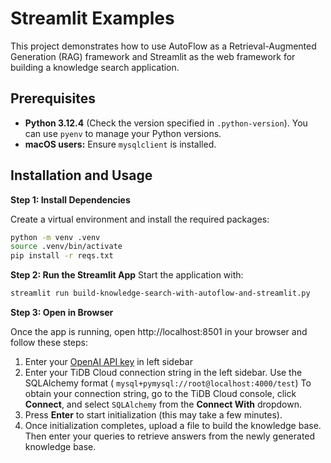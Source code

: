 # Streamlit Examples

This project demonstrates how to use AutoFlow as a Retrieval-Augmented Generation (RAG) framework and Streamlit as the web framework for building a knowledge search application.

## Prerequisites
- **Python 3.12.4** (Check the version specified in `.python-version`). You can use `pyenv` to manage your Python versions.
- **macOS users:** Ensure `mysqlclient` is installed.

## Installation and Usage

**Step 1: Install Dependencies**

Create a virtual environment and install the required packages:

```bash
python -m venv .venv
source .venv/bin/activate
pip install -r reqs.txt
```

**Step 2: Run the Streamlit App**
Start the application with:

```bash
streamlit run build-knowledge-search-with-autoflow-and-streamlit.py
```

**Step 3: Open in Browser**

Once the app is running, open http://localhost:8501 in your browser and follow these steps:


1. Enter your [OpenAI API key](https://platform.openai.com/api-keys) in left sidebar
2. Enter your TiDB Cloud connection string in the left sidebar. Use the SQLAlchemy format ( `mysql+pymysql://root@localhost:4000/test`) To obtain your connection string, go to the TiDB Cloud console, click **Connect**, and select `SQLAlchemy` from the **Connect With** dropdown.
3. Press **Enter** to start initialization (this may take a few minutes).
4. Once initialization completes, upload a file to build the knowledge base. Then enter your queries to retrieve answers from the newly generated knowledge base.

